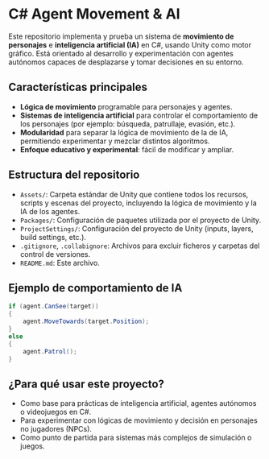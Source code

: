 # C# Agent Movement & AI

Este repositorio implementa y prueba un sistema de **movimiento de personajes** e **inteligencia artificial (IA)** en C#, usando Unity como motor gráfico. Está orientado al desarrollo y experimentación con agentes autónomos capaces de desplazarse y tomar decisiones en su entorno.

## Características principales

- **Lógica de movimiento** programable para personajes y agentes.
- **Sistemas de inteligencia artificial** para controlar el comportamiento de los personajes (por ejemplo: búsqueda, patrullaje, evasión, etc.).
- **Modularidad** para separar la lógica de movimiento de la de IA, permitiendo experimentar y mezclar distintos algoritmos.
- **Enfoque educativo y experimental**: fácil de modificar y ampliar.

## Estructura del repositorio

- `Assets/`: Carpeta estándar de Unity que contiene todos los recursos, scripts y escenas del proyecto, incluyendo la lógica de movimiento y la IA de los agentes.
- `Packages/`: Configuración de paquetes utilizada por el proyecto de Unity.
- `ProjectSettings/`: Configuración del proyecto de Unity (inputs, layers, build settings, etc.).
- `.gitignore`, `.collabignore`: Archivos para excluir ficheros y carpetas del control de versiones.
- `README.md`: Este archivo.

## Ejemplo de comportamiento de IA

```csharp
if (agent.CanSee(target))
{
    agent.MoveTowards(target.Position);
}
else
{
    agent.Patrol();
}
```

## ¿Para qué usar este proyecto?

- Como base para prácticas de inteligencia artificial, agentes autónomos o videojuegos en C#.
- Para experimentar con lógicas de movimiento y decisión en personajes no jugadores (NPCs).
- Como punto de partida para sistemas más complejos de simulación o juegos.
